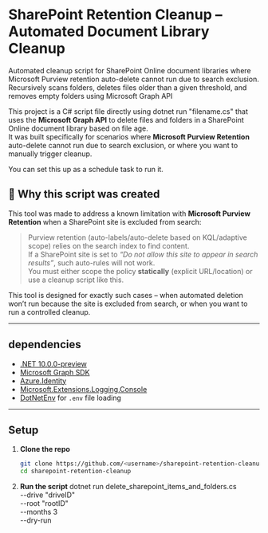# SharePoint Retention Cleanup – Automated Document Library Cleanup
Automated cleanup script for SharePoint Online document libraries where Microsoft Purview retention auto-delete cannot run due to search exclusion. Recursively scans folders, deletes files older than a given threshold, and removes empty folders using Microsoft Graph API


This project is a C# script file directly using dotnet run "filename.cs" that uses the **Microsoft Graph API** to delete files and folders in a SharePoint Online document library based on file age.  
It was built specifically for scenarios where **Microsoft Purview Retention** auto-delete cannot run due to search exclusion, or where you want to manually trigger cleanup.

You can set this up as a schedule task to run it.

## 🎯 Why this script was created
This tool was made to address a known limitation with **Microsoft Purview Retention** when a SharePoint site is excluded from search:

> Purview retention (auto-labels/auto-delete based on KQL/adaptive scope) relies on the search index to find content.  
> If a SharePoint site is set to *“Do not allow this site to appear in search results”*, such auto-rules will not work.  
> You must either scope the policy **statically** (explicit URL/location) or use a cleanup script like this.

This tool is designed for exactly such cases – when automated deletion won’t run because the site is excluded from search, or when you want to run a controlled cleanup.

---

## dependencies
- [.NET 10.0.0-preview](https://dotnet.microsoft.com/)
- [Microsoft Graph SDK](https://learn.microsoft.com/graph/sdks/sdks-overview)
- [Azure.Identity](https://learn.microsoft.com/dotnet/api/azure.identity)
- [Microsoft.Extensions.Logging.Console](https://learn.microsoft.com/dotnet/core/extensions/console-log-formatter)
- [DotNetEnv](https://github.com/tonerdo/dotnet-env) for `.env` file loading

---

## Setup

1. **Clone the repo**  
   ```bash
   git clone https://github.com/<username>/sharepoint-retention-cleanup.git
   cd sharepoint-retention-cleanup


4. **Run the script**
   dotnet run delete_sharepoint_items_and_folders.cs \
  --drive "driveID" \
  --root "rootID" \
  --months 3 \
  --dry-run
